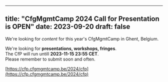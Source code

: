  ---
title: "CfgMgmtCamp 2024 Call for Presentation is OPEN"
date: 2023-09-20
draft: false
---

We're looking for _content_ for this year's CfgMgmtCamp in Ghent, Belgium.

We're looking for __presentations, workshops, fringes__.  
The CfP will run untill __2023-11-15 23:55 CET__.  
Please remember to submit soon and often.  

[https://cfp.cfgmgmtcamp.be/2024/cfp](https://cfp.cfgmgmtcamp.be/2024/cfp)
